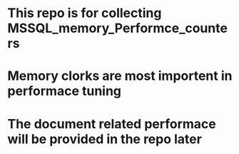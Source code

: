 # This repo is for collecting MSSQL_memory_Performce_counters
# Memory clorks are most importent in performace tuning
# The document related performace will be provided in the repo later
